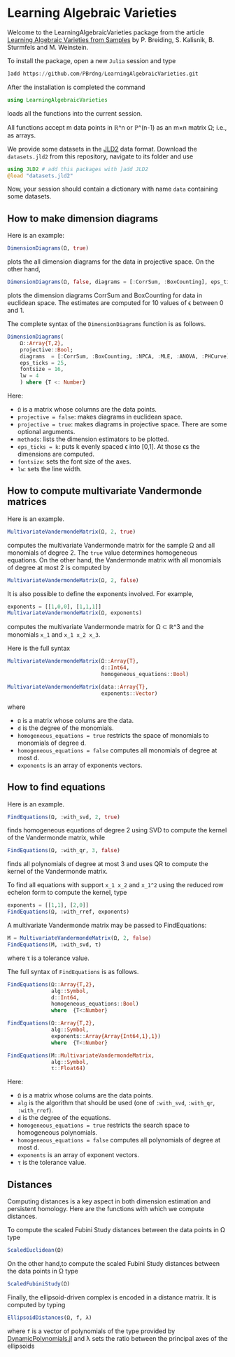 # Learning Algebraic Varieties
Welcome to the LearningAlgebraicVarieties package from the article [Learning Algebraic Varieties from Samples](https://link.springer.com/content/pdf/10.1007/s13163-018-0273-6.pdf) by P. Breiding, S. Kalisnik, B. Sturmfels and M. Weinstein.

To install the package, open a new `Julia` session and type
```julia
]add https://github.com/PBrdng/LearningAlgebraicVarieties.git
```
After the installation is completed the command
```julia
using LearningAlgebraicVarieties
```
loads all the functions into the current session.

All functions accept m data points in ℝ^n or ℙ^(n-1) as an m×n matrix Ω; i.e., as arrays.

We provide some datasets in the [JLD2](https://github.com/JuliaIO/JLD2.jl.git) data format. Download the `datasets.jld2` from this repository, navigate to its folder and use
```julia
using JLD2 # add this packages with ]add JLD2
@load "datasets.jld2"
```
Now, your session should contain a dictionary with name `data` containing some datasets.

## How to make dimension diagrams
Here is an example:
```julia
DimensionDiagrams(Ω, true)
```
plots the all dimension diagrams for the data in projective space. On the other hand,
```julia
DimensionDiagrams(Ω, false, diagrams = [:CorrSum, :BoxCounting], eps_ticks = 10)
```
plots the dimension diagrams CorrSum and BoxCounting for data in euclidean space. The estimates are computed for 10 values of ϵ between 0 and 1.

The complete syntax of the ``DimensionDiagrams`` function is as follows.
```julia
DimensionDiagrams(
    Ω::Array{T,2},
    projective::Bool;
    diagrams  = [:CorrSum, :BoxCounting, :NPCA, :MLE, :ANOVA, :PHCurve],
    eps_ticks = 25,
    fontsize = 16,
    lw = 4
    ) where {T <: Number}
```
Here:
* `Ω` is a matrix whose columns are the data points.
* `projective = false`: makes diagrams in euclidean space.
* `projective = true`: makes diagrams in projective space.
There are some optional arguments.
* `methods`: lists the dimension estimators to be plotted.
* `eps_ticks = k`: puts k evenly spaced ϵ into [0,1]. At those ϵs the dimensions are computed.
* `fontsize`: sets the font size of the axes.
* `lw`: sets the line width.


## How to compute multivariate Vandermonde matrices
Here is an example.
```julia
MultivariateVandermondeMatrix(Ω, 2, true)
```
computes the multivariate Vandermonde matrix for the sample Ω and all monomials of degree  2. The `true` value determines homogeneous equations. On the other hand, the Vandermonde matrix with all monomials of degree at most 2 is computed by
```julia
MultivariateVandermondeMatrix(Ω, 2, false)
```
It is also possible to define the exponents involved. For example,
```julia
exponents = [[1,0,0], [1,1,1]]
MultivariateVandermondeMatrix(Ω, exponents)
```
computes the multivariate Vandermonde matrix for Ω ⊂ ℝ^3 and the monomials `x_1` and `x_1 x_2 x_3`.

Here is the full syntax
```julia
MultivariateVandermondeMatrix(Ω::Array{T},
                              d::Int64,
                              homogeneous_equations::Bool)

MultivariateVandermondeMatrix(data::Array{T},
                              exponents::Vector)
```
where
* `Ω` is a matrix whose colums are the data.
* `d` is the degree of the monomials.
* `homogeneous_equations = true` restricts the space of monomials to monomials of degree d.
* `homogeneous_equations = false` computes all monomials of degree at most d.
* `exponents` is an array of exponents vectors.

## How to find equations
Here is an example.
```julia
FindEquations(Ω, :with_svd, 2, true)
```
finds homogeneous equations of degree 2 using SVD to compute the kernel of the Vandermonde matrix, while
```julia
FindEquations(Ω, :with_qr, 3, false)
```
finds all polynomials of degree at most 3 and uses QR to compute the kernel of the Vandermonde matrix.

To find all equations with support `x_1 x_2` and `x_1^2` using the reduced row echelon form to compute the kernel, type
```julia
exponents = [[1,1], [2,0]]
FindEquations(Ω, :with_rref, exponents)
```

A multivariate Vandermonde matrix  may be passed to FindEquations:
```julia
M = MultivariateVandermondeMatrix(Ω, 2, false)
FindEquations(M, :with_svd, τ)
```
where τ is a tolerance value.


The full syntax of ``FindEquations`` is as follows.
```julia
FindEquations(Ω::Array{T,2},
              alg::Symbol,
              d::Int64,
              homogeneous_equations::Bool)
              where  {T<:Number}

FindEquations(Ω::Array{T,2},
              alg::Symbol,
              exponents::Array{Array{Int64,1},1})
              where  {T<:Number}

FindEquations(M::MultivariateVandermondeMatrix,
              alg::Symbol,
              τ::Float64)
```
Here:
* `Ω` is a matrix whose colums are the data points.
* `alg` is the algorithm that should be used (one of `:with_svd`, `:with_qr`, `:with_rref`).
* `d` is the degree of the equations.
* `homogeneous_equations = true` restricts the search space to homogeneous polynomials.
* `homogeneous_equations = false` computes all polynomials of degree at most d.
* `exponents` is an array of exponent vectors.
* `τ` is the tolerance value.


## Distances
Computing distances is a key aspect in both dimension estimation and persistent homology. Here are the functions with which we compute distances.

To compute the scaled Fubini Study distances between the data points in Ω type
```julia
ScaledEuclidean(Ω)
```

On the other hand,to compute the scaled Fubini Study distances between the data points in Ω type
```julia
ScaledFubiniStudy(Ω)
```
Finally, the ellipsoid-driven complex is encoded in a distance matrix. It is computed by typing
```julia
EllipsoidDistances(Ω, f, λ)
```
where `f` is a vector of polynomials of the type provided by [DynamicPolynomials.jl](https://github.com/JuliaAlgebra/DynamicPolynomials.jl) and λ sets the ratio between the principal axes of the ellipsoids
